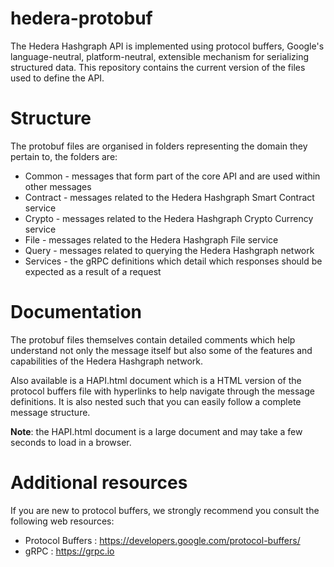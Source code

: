 # hedera-protobuf

The Hedera Hashgraph API is implemented using protocol buffers, Google's language-neutral, platform-neutral, extensible mechanism for serializing structured data. This repository contains the current version of the files used to define the API.

# Structure

The protobuf files are organised in folders representing the domain they pertain to, the folders are:

* Common - messages that form part of the core API and are used within other messages
* Contract - messages related to the Hedera Hashgraph Smart Contract service
* Crypto - messages related to the Hedera Hashgraph Crypto Currency service
* File - messages related to the Hedera Hashgraph File service
* Query - messages related to querying the Hedera Hashgraph network
* Services - the gRPC definitions which detail which responses should be expected as a result of a request

# Documentation

The protobuf files themselves contain detailed comments which help understand not only the message itself but also some of the features and capabilities of the Hedera Hashgraph network.

Also available is a HAPI.html document which is a HTML version of the protocol buffers file with hyperlinks to help navigate through the message definitions. It is also nested such that you can easily follow a complete message structure.

__Note__: the HAPI.html document is a large document and may take a few seconds to load in a browser.

# Additional resources

If you are new to protocol buffers, we strongly recommend you consult the following web resources:

* Protocol Buffers : https://developers.google.com/protocol-buffers/
* gRPC : https://grpc.io
